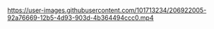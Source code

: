 https://user-images.githubusercontent.com/101713234/206922005-92a76669-12b5-4d93-903d-4b364494ccc0.mp4
